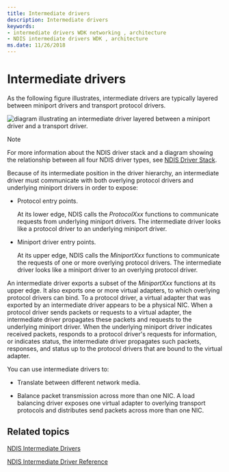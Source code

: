 ```yaml
---
title: Intermediate drivers
description: Intermediate drivers
keywords:
- intermediate drivers WDK networking , architecture
- NDIS intermediate drivers WDK , architecture
ms.date: 11/26/2018
---
```


# Intermediate drivers

As the following figure illustrates, intermediate drivers are typically layered between miniport drivers and transport protocol drivers.

![diagram illustrating an intermediate driver layered between a miniport driver and a transport driver.](images/id-1.png)

> [!NOTE]
> For more information about the NDIS driver stack and a diagram showing the relationship between all four NDIS driver types, see [NDIS Driver Stack](ndis-driver-stack.md).

Because of its intermediate position in the driver hierarchy, an intermediate driver must communicate with both overlying protocol drivers and underlying miniport drivers in order to expose:

-   Protocol entry points.

    At its lower edge, NDIS calls the *ProtocolXxx* functions to communicate requests from underlying miniport drivers. The intermediate driver looks like a protocol driver to an underlying miniport driver.

-   Miniport driver entry points.

    At its upper edge, NDIS calls the *MiniportXxx* functions to communicate the requests of one or more overlying protocol drivers. The intermediate driver looks like a miniport driver to an overlying protocol driver.

An intermediate driver exports a subset of the *MiniportXxx* functions at its upper edge. It also exports one or more virtual adapters, to which overlying protocol drivers can bind. To a protocol driver, a virtual adapter that was exported by an intermediate driver appears to be a physical NIC. When a protocol driver sends packets or requests to a virtual adapter, the intermediate driver propagates these packets and requests to the underlying miniport driver. When the underlying miniport driver indicates received packets, responds to a protocol driver's requests for information, or indicates status, the intermediate driver propagates such packets, responses, and status up to the protocol drivers that are bound to the virtual adapter.

You can use intermediate drivers to:

-   Translate between different network media.

-   Balance packet transmission across more than one NIC. A load balancing driver exposes one virtual adapter to overlying transport protocols and distributes send packets across more than one NIC.

## Related topics

[NDIS Intermediate Drivers](ndis-intermediate-drivers2.md)

[NDIS Intermediate Driver Reference](/windows-hardware/drivers/ddi/_netvista/)
